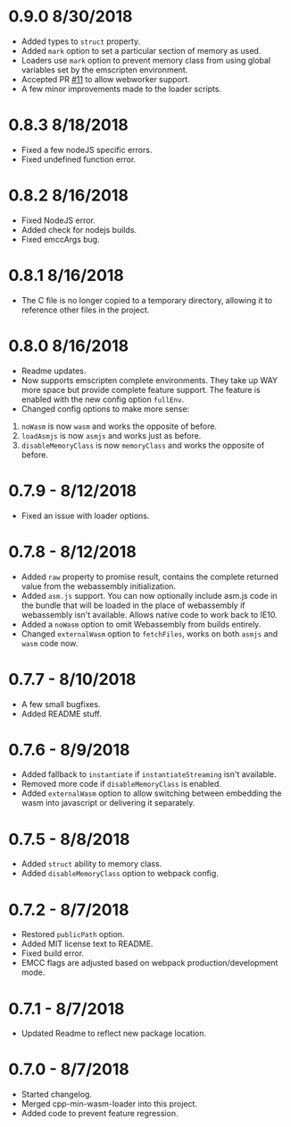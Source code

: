 # 0.9.0 8/30/2018
- Added types to `struct` property.
- Added `mark` option to set a particular section of memory as used.
- Loaders use `mark` option to prevent memory class from using global variables set by the emscripten environment.
- Accepted PR [#11](https://github.com/ClickSimply/cpp-wasm-loader/pull/11) to allow webworker support.
- A few minor improvements made to the loader scripts.

# 0.8.3 8/18/2018
- Fixed a few nodeJS specific errors.
- Fixed undefined function error.

# 0.8.2 8/16/2018
- Fixed NodeJS error.
- Added check for nodejs builds.
- Fixed emccArgs bug.

# 0.8.1 8/16/2018
- The C file is no longer copied to a temporary directory, allowing it to reference other files in the project.

# 0.8.0 8/16/2018
- Readme updates.
- Now supports emscripten complete environments.  They take up WAY more space but provide complete feature support.  The feature is enabled with the new config option `fullEnv`.
- Changed config options to make more sense: 
1. `noWasm` is now `wasm` and works the opposite of before.
2. `loadAsmjs` is now `asmjs` and works just as before.
3. `disableMemoryClass` is now `memoryClass` and works the opposite of before.

# 0.7.9 - 8/12/2018
- Fixed an issue with loader options.

# 0.7.8 - 8/12/2018
- Added `raw` property to promise result, contains the complete returned value from the webassembly initialization.
- Added `asm.js` support.  You can now optionally include asm.js code in the bundle that will be loaded in the place of webassembly if webassembly isn't available.  Allows native code to work back to IE10.
- Added a `noWasm` option to omit Webassembly from builds entirely.
- Changed `externalWasm` option to `fetchFiles`, works on both `asmjs` and `wasm` code now.

# 0.7.7 - 8/10/2018
- A few small bugfixes.
- Added README stuff.

# 0.7.6 - 8/9/2018
- Added fallback to `instantiate` if `instantiateStreaming` isn't available.
- Removed more code if `disableMemoryClass` is enabled.
- Added `externalWasm` option to allow switching between embedding the wasm into javascript or delivering it separately.

# 0.7.5 - 8/8/2018
- Added `struct` ability to memory class.
- Added `disableMemoryClass` option to webpack config.

# 0.7.2 - 8/7/2018
- Restored `publicPath` option.
- Added MIT license text to README.
- Fixed build error.
- EMCC flags are adjusted based on webpack production/development mode.

# 0.7.1 - 8/7/2018
- Updated Readme to reflect new package location.

# 0.7.0 - 8/7/2018
- Started changelog.
- Merged cpp-min-wasm-loader into this project.
- Added code to prevent feature regression.